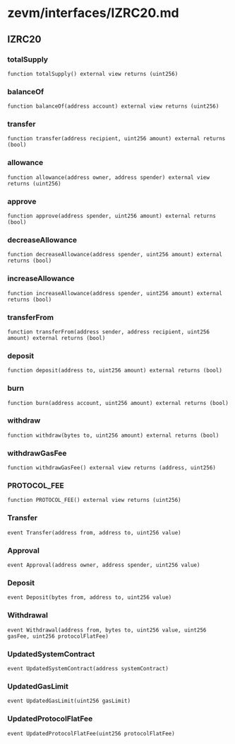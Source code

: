 # zevm/interfaces/IZRC20.md

## IZRC20

### totalSupply

```solidity
function totalSupply() external view returns (uint256)
```

### balanceOf

```solidity
function balanceOf(address account) external view returns (uint256)
```

### transfer

```solidity
function transfer(address recipient, uint256 amount) external returns (bool)
```

### allowance

```solidity
function allowance(address owner, address spender) external view returns (uint256)
```

### approve

```solidity
function approve(address spender, uint256 amount) external returns (bool)
```

### decreaseAllowance

```solidity
function decreaseAllowance(address spender, uint256 amount) external returns (bool)
```

### increaseAllowance

```solidity
function increaseAllowance(address spender, uint256 amount) external returns (bool)
```

### transferFrom

```solidity
function transferFrom(address sender, address recipient, uint256 amount) external returns (bool)
```

### deposit

```solidity
function deposit(address to, uint256 amount) external returns (bool)
```

### burn

```solidity
function burn(address account, uint256 amount) external returns (bool)
```

### withdraw

```solidity
function withdraw(bytes to, uint256 amount) external returns (bool)
```

### withdrawGasFee

```solidity
function withdrawGasFee() external view returns (address, uint256)
```

### PROTOCOL_FEE

```solidity
function PROTOCOL_FEE() external view returns (uint256)
```

### Transfer

```solidity
event Transfer(address from, address to, uint256 value)
```

### Approval

```solidity
event Approval(address owner, address spender, uint256 value)
```

### Deposit

```solidity
event Deposit(bytes from, address to, uint256 value)
```

### Withdrawal

```solidity
event Withdrawal(address from, bytes to, uint256 value, uint256 gasFee, uint256 protocolFlatFee)
```

### UpdatedSystemContract

```solidity
event UpdatedSystemContract(address systemContract)
```

### UpdatedGasLimit

```solidity
event UpdatedGasLimit(uint256 gasLimit)
```

### UpdatedProtocolFlatFee

```solidity
event UpdatedProtocolFlatFee(uint256 protocolFlatFee)
```

